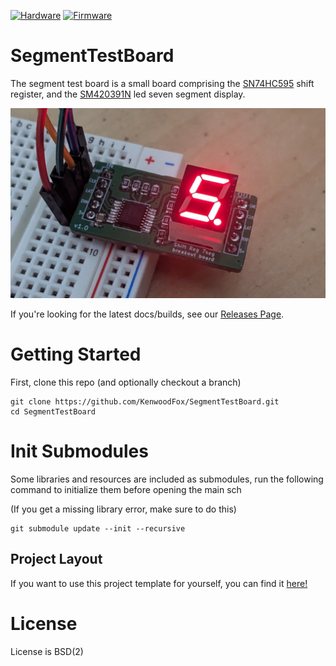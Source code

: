 [![Hardware](https://github.com/KenwoodFox/SegmentTestBoard/actions/workflows/hardware_workflow.yml/badge.svg)](https://github.com/KenwoodFox/SegmentTestBoard/actions/workflows/hardware_workflow.yml)
[![Firmware](https://github.com/KenwoodFox/SegmentTestBoard/actions/workflows/firmware_workflow.yml/badge.svg)](https://github.com/KenwoodFox/SegmentTestBoard/actions/workflows/firmware_workflow.yml)


# SegmentTestBoard

The segment test board is a small board comprising the
[SN74HC595](https://www.lcsc.com/product-detail/Shifting-Register_Texas-Instruments-SN74HC595PWR_C273642.html) shift register,
and the [SM420391N](https://www.lcsc.com/product-detail/Led-Segment-Display_ARKLED-Wuxi-ARK-Tech-Elec-SM420391N-8_C252199.html) led seven segment display.

![Banner](Static/cover.jpg)

If you're looking for the latest docs/builds, see our [Releases Page](https://github.com/KenwoodFox/SegmentTestBoard/releases).

# Getting Started

First, clone this repo (and optionally checkout a branch)

```shell
git clone https://github.com/KenwoodFox/SegmentTestBoard.git
cd SegmentTestBoard
```

# Init Submodules

Some libraries and resources are included as submodules, run the following
command to initialize them before opening the main sch

(If you get a missing library error, make sure to do this)

```shell
git submodule update --init --recursive
```


## Project Layout

If you want to use this project template for yourself, you can find it [here!](https://github.com/KenwoodFox/Project-Template)


# License

License is BSD(2)
